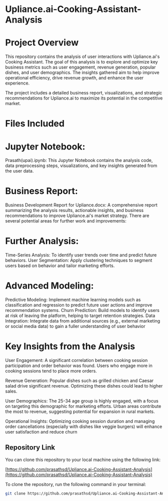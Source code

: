 # Upliance.ai-Cooking-Assistant-Analysis
# Project Overview
This repository contains the analysis of user interactions with Upliance.ai's Cooking Assistant. The goal of this analysis is to explore and optimize key business metrics such as user engagement, revenue generation, popular dishes, and user demographics. The insights gathered aim to help improve operational efficiency, drive revenue growth, and enhance the user experience.

The project includes a detailed business report, visualizations, and strategic recommendations for Upliance.ai to maximize its potential in the competitive market.

# Files Included
# Jupyter Notebook:
Prasath(upai).ipynb: This Jupyter Notebook contains the analysis code, data preprocessing steps, visualizations, and key insights generated from the user data.
# Business Report:
Business Development Report for Upliance.docx: A comprehensive report summarizing the analysis results, actionable insights, and business recommendations to improve Upliance.ai's market strategy.
There are several potential areas for further work and improvements:

# Further Analysis:
Time-Series Analysis: 
To identify user trends over time and predict future behaviors.
User Segmentation: 
Apply clustering techniques to segment users based on behavior and tailor marketing efforts.
# Advanced Modeling:
 Predictive Modeling: 
 Implement machine learning models such as classification and regression to predict future user actions and improve recommendation systems.
Churn Prediction:
Build models to identify users at risk of leaving the platform, helping to target retention strategies.
 Data Integration:
Integrate data from additional sources (e.g., external marketing or social media data) to gain a fuller understanding of user behavior

# Key Insights from the Analysis
User Engagement:
A significant correlation between cooking session participation and order behavior was found. Users who engage more in cooking sessions tend to place more orders.

Revenue Generation:
Popular dishes such as grilled chicken and Caesar salad drive significant revenue. Optimizing these dishes could lead to higher sales.

User Demographics: 
The 25-34 age group is highly engaged, with a focus on targeting this demographic for marketing efforts. Urban areas contribute the most to revenue, suggesting potential for expansion in rural markets.

Operational Insights: 
Optimizing cooking session duration and managing order cancellations (especially with dishes like veggie burgers) will enhance user satisfaction and reduce churn

## Repository Link

You can clone this repository to your local machine using the following link:

[https://github.com/prasathsd/Upliance.ai-Cooking-Assistant-Analysis](https://github.com/prasathsd/Upliance.ai-Cooking-Assistant-Analysis)

To clone the repository, run the following command in your terminal:

```bash
git clone https://github.com/prasathsd/Upliance.ai-Cooking-Assistant-Analysis.git
